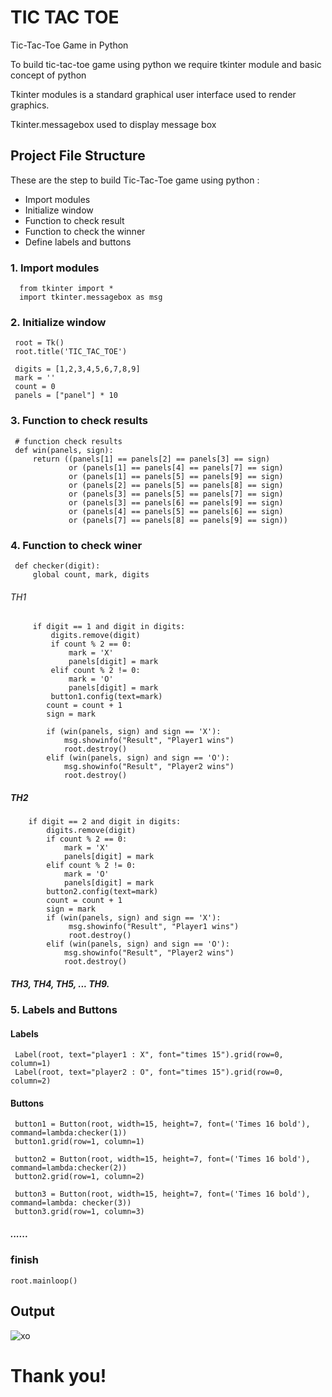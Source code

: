 # TIC TAC TOE
Tic-Tac-Toe Game in Python

To build tic-tac-toe game using python we require tkinter module and basic concept of python

Tkinter modules is a standard graphical user interface used to render graphics.

Tkinter.messagebox used to display message box
## Project File Structure
These are the step to build Tic-Tac-Toe game using python :
+ Import modules
+ Initialize window
+ Function to check result
+ Function to check the winner
+ Define labels and buttons

### 1. Import modules
      from tkinter import *
      import tkinter.messagebox as msg
      
### 2. Initialize window
     root = Tk()
     root.title('TIC_TAC_TOE')

     digits = [1,2,3,4,5,6,7,8,9]
     mark = ''
     count = 0
     panels = ["panel"] * 10
     
### 3. Function to check results
     # function check results
     def win(panels, sign):
         return ((panels[1] == panels[2] == panels[3] == sign)
                 or (panels[1] == panels[4] == panels[7] == sign)
                 or (panels[1] == panels[5] == panels[9] == sign)
                 or (panels[2] == panels[5] == panels[8] == sign)
                 or (panels[3] == panels[5] == panels[7] == sign)
                 or (panels[3] == panels[6] == panels[9] == sign)
                 or (panels[4] == panels[5] == panels[6] == sign)
                 or (panels[7] == panels[8] == panels[9] == sign))
                 
### 4. Function to check winer
     def checker(digit):
         global count, mark, digits
###### TH1         
         if digit == 1 and digit in digits:
             digits.remove(digit)
             if count % 2 == 0:
                 mark = 'X'
                 panels[digit] = mark
             elif count % 2 != 0:
                 mark = 'O'
                 panels[digit] = mark
             button1.config(text=mark)
            count = count + 1
            sign = mark
            
            if (win(panels, sign) and sign == 'X'):
                msg.showinfo("Result", "Player1 wins")
                root.destroy()
            elif (win(panels, sign) and sign == 'O'):
                msg.showinfo("Result", "Player2 wins")
                root.destroy()
 ##### TH2               
        if digit == 2 and digit in digits:
            digits.remove(digit)
            if count % 2 == 0:
                mark = 'X'
                panels[digit] = mark
            elif count % 2 != 0:
                mark = 'O'
                panels[digit] = mark
            button2.config(text=mark)
            count = count + 1
            sign = mark
            if (win(panels, sign) and sign == 'X'):
                 msg.showinfo("Result", "Player1 wins")
                 root.destroy()
            elif (win(panels, sign) and sign == 'O'):
                msg.showinfo("Result", "Player2 wins")
                root.destroy() 
                
##### TH3, TH4, TH5, ... TH9. 

### 5. Labels and Buttons
#### Labels
     Label(root, text="player1 : X", font="times 15").grid(row=0, column=1)
     Label(root, text="player2 : O", font="times 15").grid(row=0, column=2)
#### Buttons
     button1 = Button(root, width=15, height=7, font=('Times 16 bold'), command=lambda:checker(1))
     button1.grid(row=1, column=1)

     button2 = Button(root, width=15, height=7, font=('Times 16 bold'), command=lambda:checker(2))
     button2.grid(row=1, column=2)

     button3 = Button(root, width=15, height=7, font=('Times 16 bold'), command=lambda: checker(3))
     button3.grid(row=1, column=3)
##### ......

### finish
    root.mainloop()
## Output
![xo](https://user-images.githubusercontent.com/87347502/134285440-1dce2ecc-ce26-4411-b611-87e02a437047.png)
# Thank you!
